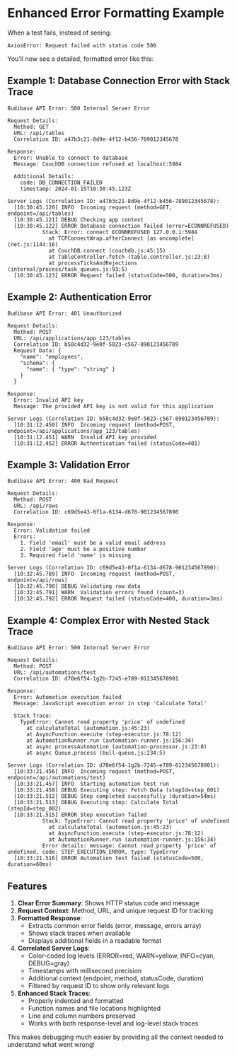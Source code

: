# Enhanced Error Formatting Example

When a test fails, instead of seeing:

```
AxiosError: Request failed with status code 500
```

You'll now see a detailed, formatted error like this:

## Example 1: Database Connection Error with Stack Trace

```
Budibase API Error: 500 Internal Server Error

Request Details:
  Method: GET
  URL: /api/tables
  Correlation ID: a47b3c21-8d9e-4f12-b456-789012345678

Response:
  Error: Unable to connect to database
  Message: CouchDB connection refused at localhost:5984

  Additional Details:
    code: DB_CONNECTION_FAILED
    timestamp: 2024-01-15T10:30:45.123Z

Server Logs (Correlation ID: a47b3c21-8d9e-4f12-b456-789012345678):
  [10:30:45.120] INFO  Incoming request (method=GET, endpoint=/api/tables)
  [10:30:45.121] DEBUG Checking app context
  [10:30:45.122] ERROR Database connection failed (error=ECONNREFUSED)
           Stack: Error: connect ECONNREFUSED 127.0.0.1:5984
             at TCPConnectWrap.afterConnect [as oncomplete] (net.js:1144:16)
             at CouchDB.connect (couchdb.js:45:15)
             at TableController.fetch (table.controller.js:23:8)
             at processTicksAndRejections (internal/process/task_queues.js:93:5)
  [10:30:45.123] ERROR Request failed (statusCode=500, duration=3ms)
```

## Example 2: Authentication Error

```
Budibase API Error: 401 Unauthorized

Request Details:
  Method: POST
  URL: /api/applications/app_123/tables
  Correlation ID: b58c4d32-9e0f-5023-c567-890123456789
  Request Data: {
    "name": "employees",
    "schema": {
      "name": { "type": "string" }
    }
  }

Response:
  Error: Invalid API key
  Message: The provided API key is not valid for this application

Server Logs (Correlation ID: b58c4d32-9e0f-5023-c567-890123456789):
  [10:31:12.450] INFO  Incoming request (method=POST, endpoint=/api/applications/app_123/tables)
  [10:31:12.451] WARN  Invalid API key provided
  [10:31:12.452] ERROR Authentication failed (statusCode=401)
```

## Example 3: Validation Error

```
Budibase API Error: 400 Bad Request

Request Details:
  Method: POST
  URL: /api/rows
  Correlation ID: c69d5e43-0f1a-6134-d678-901234567890

Response:
  Error: Validation failed
  Errors:
    1. Field 'email' must be a valid email address
    2. Field 'age' must be a positive number
    3. Required field 'name' is missing

Server Logs (Correlation ID: c69d5e43-0f1a-6134-d678-901234567890):
  [10:32:45.789] INFO  Incoming request (method=POST, endpoint=/api/rows)
  [10:32:45.790] DEBUG Validating row data
  [10:32:45.791] WARN  Validation errors found (count=3)
  [10:32:45.792] ERROR Request failed (statusCode=400, duration=3ms)
```

## Example 4: Complex Error with Nested Stack Trace

```
Budibase API Error: 500 Internal Server Error

Request Details:
  Method: POST
  URL: /api/automations/test
  Correlation ID: d70e6f54-1g2b-7245-e789-012345678901

Response:
  Error: Automation execution failed
  Message: JavaScript execution error in step 'Calculate Total'

  Stack Trace:
    TypeError: Cannot read property 'price' of undefined
      at calculateTotal (automation.js:45:23)
      at AsyncFunction.execute (step-executor.js:78:12)
      at AutomationRunner.run (automation-runner.js:156:34)
      at async processAutomation (automation-processor.js:23:8)
      at async Queue.process (bull-queue.js:234:5)

Server Logs (Correlation ID: d70e6f54-1g2b-7245-e789-012345678901):
  [10:33:21.456] INFO  Incoming request (method=POST, endpoint=/api/automations/test)
  [10:33:21.457] INFO  Starting automation test run
  [10:33:21.458] DEBUG Executing step: Fetch Data (stepId=step_001)
  [10:33:21.512] DEBUG Step completed successfully (duration=54ms)
  [10:33:21.513] DEBUG Executing step: Calculate Total (stepId=step_002)
  [10:33:21.515] ERROR Step execution failed
           Stack: TypeError: Cannot read property 'price' of undefined
             at calculateTotal (automation.js:45:23)
             at AsyncFunction.execute (step-executor.js:78:12)
             at AutomationRunner.run (automation-runner.js:156:34)
           Error details: message: Cannot read property 'price' of undefined, code: STEP_EXECUTION_ERROR, type: TypeError
  [10:33:21.516] ERROR Automation test failed (statusCode=500, duration=60ms)
```

## Features

1. **Clear Error Summary**: Shows HTTP status code and message
2. **Request Context**: Method, URL, and unique request ID for tracking
3. **Formatted Response**:
   - Extracts common error fields (error, message, errors array)
   - Shows stack traces when available
   - Displays additional fields in a readable format
4. **Correlated Server Logs**:
   - Color-coded log levels (ERROR=red, WARN=yellow, INFO=cyan, DEBUG=gray)
   - Timestamps with millisecond precision
   - Additional context (endpoint, method, statusCode, duration)
   - Filtered by request ID to show only relevant logs
5. **Enhanced Stack Traces**:
   - Properly indented and formatted
   - Function names and file locations highlighted
   - Line and column numbers preserved
   - Works with both response-level and log-level stack traces

This makes debugging much easier by providing all the context needed to understand what went wrong!
